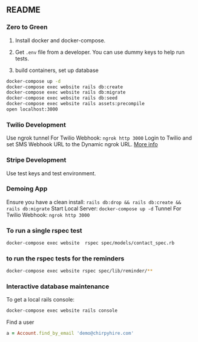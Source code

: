 ## README

### Zero to Green

1. Install docker and docker-compose.

2. Get `.env` file from a developer. You can use dummy keys to help run tests.
3. build containers, set up database
```bash
docker-compose up -d
docker-compose exec website rails db:create
docker-compose exec website rails db:migrate
docker-compose exec website rails db:seed
docker-compose exec website rails assets:precompile
open localhost:3000
```

### Twilio Development

Use ngrok tunnel For Twilio Webhook:
`ngrok http 3000`
Login to Twilio and set SMS Webhook URL to the Dynamic ngrok URL. [More info](https://www.twilio.com/blog/2013/10/test-your-webhooks-locally-with-ngrok.html)

### Stripe Development

Use test keys and test environment.

### Demoing App

Ensure you have a clean install:
`rails db:drop && rails db:create && rails db:migrate`
Start Local Server:
`docker-compose up -d`
Tunnel For Twilio Webhook:
`ngrok http 3000`

### To run a single rspec test

```bash
docker-compose exec website  rspec spec/models/contact_spec.rb
```

### to run the rspec tests for the reminders

```bash
docker-compose exec website rspec spec/lib/reminder/**
```

### Interactive database maintenance

To get a local rails console:

```bash
docker-compose exec website rails console
```

Find a user

```ruby
a = Account.find_by_email 'demo@chirpyhire.com'
```
